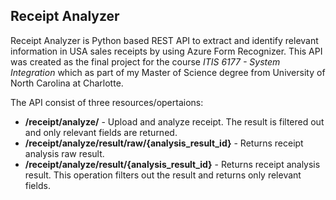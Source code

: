 ## Receipt Analyzer

Receipt Analyzer is Python based REST API to extract and identify relevant information in USA sales receipts by using Azure Form Recognizer. This API was created as the final project for the course *ITIS 6177 - System Integration* which as part of my Master of Science degree from University of North Carolina at Charlotte. 

The API consist of three resources/opertaions:
 - **/receipt/analyze/** - Upload and analyze receipt. The result is filtered out and only relevant fields are returned.
 - **/receipt/analyze/result/raw/{analysis_result_id}** - Returns receipt analysis raw result.
 - **/receipt/analyze/result/{analysis_result_id}** - Returns receipt analysis result. This operation filters out the result and returns only relevant fields.
